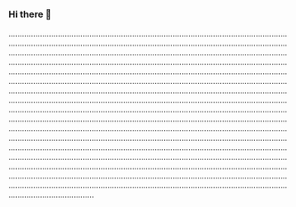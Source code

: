 ### Hi there 👋

..................................................................................................................................................................................................................................................................................................................................................................................................................................................................................................................................................................................................................................................................................................................................................................................................................................................................................................................................................................................................................................................................................................................................................................................................................................................................................................................................................................................................................................................................................................................................................................................................................................................................................................................................................................................................................................................................................................................................................................................................................................................................................................................................................................................................................................